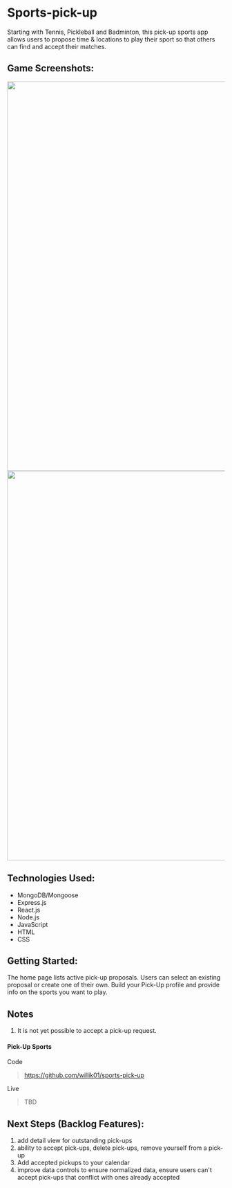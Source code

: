 # Sports-pick-up
Starting with Tennis, Pickleball and Badminton, this pick-up sports app allows users to propose time & locations to play their sport so that others can find and accept their matches. 

 ## Game Screenshots: 
 <img src="public/images/SPU_profile.png" width="900">

 <img src="public/images/SPU_pickups.png" width="900">
 


 ## Technologies Used: 
 - MongoDB/Mongoose
 - Express.js
 - React.js
 - Node.js
 - JavaScript
 - HTML
 - CSS

  ## Getting Started: 
The home page lists active pick-up proposals. Users can select an existing proposal or create one of their own. Build your Pick-Up profile and provide info on the sports you want to play. 

## Notes
1. It is not yet possible to accept a pick-up request. 

#### Pick-Up Sports
Code
> https://github.com/willik01/sports-pick-up

Live
> TBD


## Next Steps (Backlog Features):

1. add detail view for outstanding pick-ups
1. ability to accept pick-ups, delete pick-ups, remove yourself from a pick-up
1. Add accepted pickups to your calendar
1. improve data controls to ensure normalized data, ensure users can't accept pick-ups that conflict with ones already accepted
